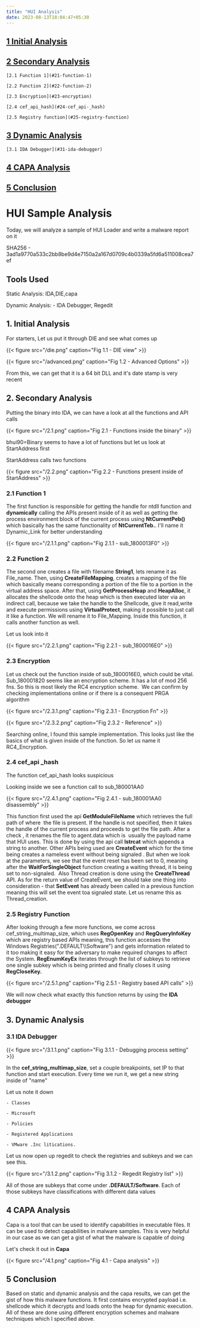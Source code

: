 ```yaml
---
title: "HUI Analysis"
date: 2023-08-13T18:04:47+05:30
---
```

## [1 Initial Analysis](#1-initial-analysis)

## [2 Secondary Analysis](#2-secondary-analysis)

    [2.1 Function 1](#21-function-1)

    [2.2 Function 2](#22-function-2)

    [2.3 Encryption](#23-encryption) 

    [2.4 cef_api_hash](#24-cef_api-_hash) 

    [2.5 Registry function](#25-registry-function)

## [3 Dynamic Analysis](#3-dynamic-analysis)

    [3.1 IDA Debugger](#31-ida-debugger)     

## [4 CAPA Analysis](#4-capa-analysis)

## [5 Conclusion](#5-conclusion)

# HUI Sample Analysis

Today, we will analyze a sample of HUI Loader and write a malware report on it

SHA256 - 3ad1a9770a533c2bb8be9d4e7150a2a167d0709c4b0339a5fd6a511008cea7ef

## Tools Used
Static Analysis: IDA,DIE,capa

Dynamic Analysis: - IDA Debugger, Regedit

## 1. Initial Analysis

For starters, Let us put it through DIE and see what comes up

{{< figure src="/die.png" caption="Fig 1.1 - DIE view" >}}

{{< figure src="/advanced.png" caption="Fig 1.2 - Advanced Options" >}}

From this, we can get that it is a 64 bit DLL and it's date stamp is
very recent

## 2. Secondary Analysis

Putting the binary into IDA, we can have a look at all the functions and API calls

{{< figure src="/2.1.png" caption="Fig 2.1 - Functions inside the binary" >}}

 bhui90=Binary seems to have a lot of functions but let us look at StartAddress first

StartAddress calls two functions

{{< figure src="/2.2.png" caption="Fig 2.2 - Functions present inside of StartAddress" >}}

### 2.1 Function 1

The first function is responsible for getting the handle for ntdll function and **dynamically** calling the APIs present inside of it as well as getting the process environment block of the current process using **NtCurrentPeb()** which basically has the same functionality of **NtCurrentTeb.**.
I'll name it Dynamic_Link for better understanding

{{< figure src="/2.1.1.png" caption="Fig 2.1.1 - sub_1800013F0" >}}


### 2.2 Function 2

The second one creates a file with filename **String1**, lets rename it
as File_name. Then, using **CreateFileMapping**, creates a mapping of the file which
basically means corresponding a portion of the file to a portion in the virtual address
space. After that, using **GetProcessHeap** and **HeapAlloc**, it allocates the shellcode
onto the heap which is then executed later via an indirect call, because we take the
handle to the Shellcode, give it read,write and execute permissions using
**VirtualProtect**, making it possible to just call it like a function. We will rename it to
File_Mapping. Inside this function, it calls another function as well.

Let us look into it 

{{< figure src="/2.2.1.png" caption="Fig 2.2.1 - sub_1800016E0" >}}

### 2.3 Encryption

Let us check out the function inside of sub_1800016E0, which could be
vital. Sub_180001820 seems like an encryption scheme. It has a lot of mod 256
fns. So this is most likely the RC4 encryption scheme.  We can confirm by
checking implementations online or if there is a consequent PRGA algorithm 

{{< figure src="/2.3.1.png" caption="Fig 2.3.1 - Encryption Fn" >}}

{{< figure src="/2.3.2.png" caption="Fig 2.3.2 - Reference" >}}

Searching online, I found this sample implementation. This looks just
like the basics of what is given inside of the function. So let us name
it RC4_Encryption.

### 2.4 cef\_api \_hash

The function cef_api_hash looks suspicious 

Looking inside we see a function call to sub_180001AA0

{{< figure src="/2.4.1.png" caption="Fig 2.4.1 - sub_180001AA0 disassembly" >}}

This function first used the api **GetModuleFileName** which retrieves
the full path of where  the file is present. If the handle is not
specified, then it takes the handle of the current process and proceeds
to get the file path. After a check , it renames the file to agent.data
which is  usually the payload name that HUI uses. This is done by using
the api call **lstrcat** which appends a string to another. Other APIs
being used are **CreateEvent** which for the time being creates a
nameless event without being signaled . But when we look at the
parameters, we see that the event reset has been set to 0, meaning after
the **WaitForSingleObject** function creating a waiting thread, it is
being set to non-signaled.  Also Thread creation is done using the
**CreateThread** API. As for the return value of CreateEvent, we should
take one thing into consideration - that **SetEvent** has already been
called in a previous function meaning this will set the event toa
signaled state. Let us rename this as Thread_creation.

### 2.5 Registry Function

After looking through a few more functions, we come across
cef_string_multimap_size, which uses **RegOpenKey** and **RegQueryInfoKey** which are registry
based APIs meaning, this function accesses the Windows Registries(".DEFAULT\\\\Software") and
gets information related to it too making it easy for the adversary to make required
changes to affect the System. **RegEnumKeyEx** iterates through the list of subkeys to
retrieve one single subkey which is being printed and finally closes it using **RegCloseKey.**

{{< figure src="/2.5.1.png" caption="Fig 2.5.1 - Registry based API calls" >}}

We will now check what exactly this function returns by using the **IDA debugger**

## 3. Dynamic Analysis

### 3.1 IDA Debugger

{{< figure src="/3.1.1.png" caption="Fig 3.1.1 - Debugging process setting" >}}

In the **cef_string_multimap_size**, set a couple breakpoints, set IP to
that function and start execution. Every time we run it, we get a new string inside of "name"

Let us note it down

    - Classes

    - Microsoft

    - Policies

    - Registered Applications

    - VMware .Inc litications.

Let us now open up regedit to check the registries and subkeys and we can see this.

{{< figure src="/3.1.2.png" caption="Fig 3.1.2 - Regedit Registry list" >}}

All of those are subkeys that come under **.DEFAULT/Software**. Each of those subkeys have classifications with different data values

## 4 CAPA Analysis
Capa is a tool that can be used to identify capabilities in executable files. It can be used to detect capabilities in malware samples. This is very helpful in our case as we can get a gist of what the malware is capable of doing

Let's check it out in **Capa**

{{< figure src="/4.1.png" caption="Fig 4.1 - Capa analysis" >}}

## 5 Conclusion
Based on static and dynamic analysis and the capa results, 
we can get the gist of how this malware functions. It first
contains encrypted payload i.e. shellcode which it decrypts and loads
onto the heap for dynamic execution. All of these are done using
different encryption schemes and malware techniques which I specified
above. 
